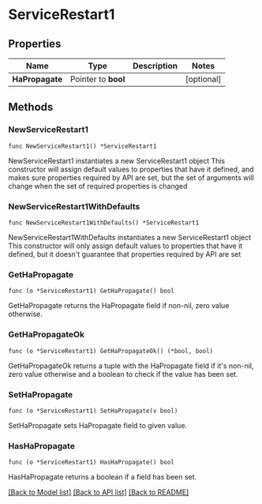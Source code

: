 # ServiceRestart1

## Properties

Name | Type | Description | Notes
------------ | ------------- | ------------- | -------------
**HaPropagate** | Pointer to **bool** |  | [optional] 

## Methods

### NewServiceRestart1

`func NewServiceRestart1() *ServiceRestart1`

NewServiceRestart1 instantiates a new ServiceRestart1 object
This constructor will assign default values to properties that have it defined,
and makes sure properties required by API are set, but the set of arguments
will change when the set of required properties is changed

### NewServiceRestart1WithDefaults

`func NewServiceRestart1WithDefaults() *ServiceRestart1`

NewServiceRestart1WithDefaults instantiates a new ServiceRestart1 object
This constructor will only assign default values to properties that have it defined,
but it doesn't guarantee that properties required by API are set

### GetHaPropagate

`func (o *ServiceRestart1) GetHaPropagate() bool`

GetHaPropagate returns the HaPropagate field if non-nil, zero value otherwise.

### GetHaPropagateOk

`func (o *ServiceRestart1) GetHaPropagateOk() (*bool, bool)`

GetHaPropagateOk returns a tuple with the HaPropagate field if it's non-nil, zero value otherwise
and a boolean to check if the value has been set.

### SetHaPropagate

`func (o *ServiceRestart1) SetHaPropagate(v bool)`

SetHaPropagate sets HaPropagate field to given value.

### HasHaPropagate

`func (o *ServiceRestart1) HasHaPropagate() bool`

HasHaPropagate returns a boolean if a field has been set.


[[Back to Model list]](../README.md#documentation-for-models) [[Back to API list]](../README.md#documentation-for-api-endpoints) [[Back to README]](../README.md)


